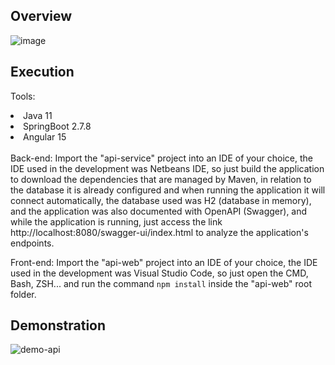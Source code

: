 ## Overview

![image](https://user-images.githubusercontent.com/56695817/230924348-34ff6189-b499-4135-8904-82a898707ff9.png)

## Execution

Tools:
<li> Java 11 </li>
<li> SpringBoot 2.7.8 </li>
<li> Angular 15 </li>
<br>
Back-end: 
Import the "api-service" project into an IDE of your choice, the IDE used in the development was Netbeans IDE,
so just build the application to download the dependencies that are managed by Maven,
in relation to the database it is already configured and when running the application it will connect automatically,
the database used was H2 (database in memory), and the application was also documented with OpenAPI (Swagger),
and while the application is running, just access the link http://localhost:8080/swagger-ui/index.html to analyze the application's endpoints.

<br>

Front-end:
Import the "api-web" project into an IDE of your choice, the IDE used in the development was Visual Studio Code, so just open the CMD, Bash, ZSH...
and run the command <code>npm install</code> inside the "api-web" root folder.

## Demonstration

![demo-api](https://user-images.githubusercontent.com/56695817/219277635-47108a9c-4878-4a68-ae84-84ce6db8202b.gif)



